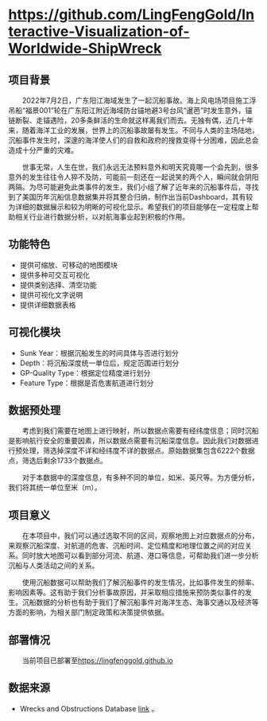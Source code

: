 # https://github.com/LingFengGold/Interactive-Visualization-of-Worldwide-ShipWreck

## 项目背景

 &emsp;&emsp;2022年7月2日，广东阳江海域发生了一起沉船事故。海上风电场项目施工浮吊船“福景001”轮在广东阳江附近海域防台锚地避3号台风“暹芭”时发生意外，锚链断裂、走锚遇险，20多条鲜活的生命就这样离我们而去。无独有偶，近几十年来，随着海洋工业的发展，世界上的沉船事故屡有发生。不同与人类的主场陆地，沉船事件发生时，深邃的海洋使人们的自救和政府的搜救变得十分困难，因此总会造成十分严重的灾难。

  &emsp;&emsp;世事无常，人生在世，我们永远无法预料意外和明天究竟哪一个会先到，很多意外的发生往往令人猝不及防，可能前一刻还在一起说笑的两个人，瞬间就会阴阳两隔。为尽可能避免此类事件的发生，我们小组了解了近年来的沉船事件后，寻找到了美国历年沉船信息数据集并将其整合归纳，制作出当前Dashboard，其有较为详细的数据展示和较为明晰的可视化显示。希望我们的项目能够在一定程度上帮助相关行业进行数据分析，以对航海事业起到积极的作用。

## 功能特色

- 提供可缩放、可移动的地图模块
- 提供多种可交互可视化
- 提供类别选择、清空功能
- 提供可视化文字说明
- 提供详细数据表格

## 可视化模块

- Sunk Year：根据沉船发生的时间具体与否进行划分
- Depth：将沉船深度统一单位后，规定范围进行划分
- GP-Quality Type：根据定位精度进行划分
- Feature Type：根据是否危害航道进行划分

## 数据预处理

&emsp;&emsp;考虑到我们需要在地图上进行映射，所以数据点需要有经纬度信息；同时沉船是影响航行安全的重要因素，所以数据点需要有沉船深度信息。因此我们对数据进行预处理，筛选掉深度不详和经纬度不详的数据点。原始数据集包含6222个数据点，筛选后剩余1733个数据点。

&emsp;&emsp;对于本数据中的深度信息，有多种不同的单位，如米、英尺等。为方便分析，我们将其统一单位至米（m）。

## 项目意义

&emsp;&emsp;在本项目中，我们可以通过选取不同的区间，观察地图上对应数据点的分布，来观察沉船深度、对航道的危害、沉船时间、定位精度和地理位置之间的对应关系。同时放大地图可以看到部分河流、航道、港口等信息，可帮助我们进一步分析沉船与人类活动之间的关系。

&emsp;&emsp;使用沉船数据可以帮助我们了解沉船事件的发生情况，比如事件发生的频率、影响因素等。这有助于我们分析事故原因，并采取相应措施来预防类似事件的发生。沉船数据的分析也有助于我们了解沉船事件对海洋生态、海事交通以及经济等方面的影响，为相关部门制定政策和决策提供依据。

## 部署情况

 &emsp;&emsp;当前项目已部署至<a href="https://lingfenggold.github.io">https://lingfenggold.github.io</a>

## 数据来源

- Wrecks and Obstructions Database <a href="https://nauticalcharts.noaa.gov/data/wrecks-and-obstructions.html"> link</a> 。
